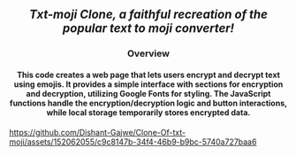 ## <div align="center"> **_Txt-moji Clone, a faithful recreation of the popular text to moji converter!_** </div>

### <div align="center"> Overview </div>

#### <div align="center"> This code creates a web page that lets users encrypt and decrypt text using emojis. It provides a simple interface with sections for encryption and decryption, utilizing Google Fonts for styling. The JavaScript functions handle the encryption/decryption logic and button interactions, while local storage temporarily stores encrypted data. </div>


https://github.com/Dishant-Gajwe/Clone-Of-txt-moji/assets/152062055/c9c8147b-34f4-46b9-b9bc-5740a727baa6

